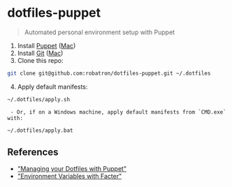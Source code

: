 # dotfiles-puppet

> Automated personal environment setup with Puppet

1. Install [Puppet](http://puppetlabs.com/)
   ([Mac](http://docs.puppetlabs.com/guides/install_puppet/install_osx.html))
2. Install [Git](http://git-scm.com/) ([Mac](http://git-scm.com/download/mac))
3. Clone this repo:

```bash
git clone git@github.com:robatron/dotfiles-puppet.git ~/.dotfiles
```

4. Apply default manifests:

```bash
~/.dotfiles/apply.sh
```

     - Or, if on a Windows machine, apply default manifests from `CMD.exe` with:

```bat
~/.dotfiles/apply.bat
```

## References

- ["Managing your Dotfiles with Puppet"](http://dev.alexishevia.com/2013/09/managing-your-dotfiles-with-puppet.html)
- ["Environment Variables with Facter"](http://docs.puppetlabs.com/guides/faq.html#can-i-access-environment-variables-with-facter)
